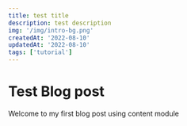 ```yaml
---
title: test title
description: test description
img: '/img/intro-bg.png'
createdAt: '2022-08-10'
updatedAt: '2022-08-10'
tags: ['tutorial']
---
```


# Test Blog post

Welcome to my first blog post using content module
